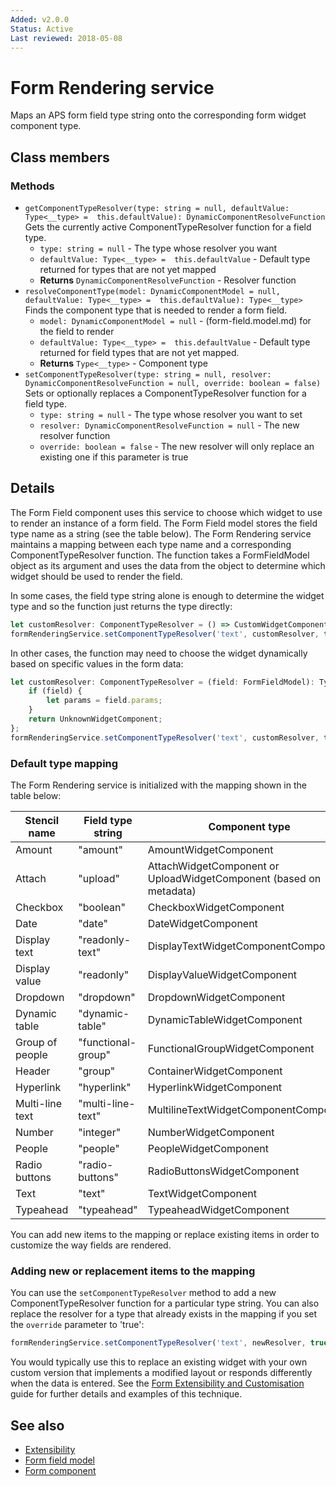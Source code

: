 ```yaml
---
Added: v2.0.0
Status: Active
Last reviewed: 2018-05-08
---
```


# Form Rendering service

Maps an APS form field type string onto the corresponding form widget component type.

## Class members

### Methods

-   `getComponentTypeResolver(type: string = null, defaultValue: Type<__type> =  this.defaultValue): DynamicComponentResolveFunction`<br/>
    Gets the currently active ComponentTypeResolver function for a field type.
    -   `type: string = null` -  The type whose resolver you want
    -   `defaultValue: Type<__type> =  this.defaultValue` -  Default type returned for types that are not yet mapped
    -   **Returns** `DynamicComponentResolveFunction` - Resolver function
-   `resolveComponentType(model: DynamicComponentModel = null, defaultValue: Type<__type> =  this.defaultValue): Type<__type>`<br/>
    Finds the component type that is needed to render a form field.
    -   `model: DynamicComponentModel = null` -  (form-field.model.md) for the field to render
    -   `defaultValue: Type<__type> =  this.defaultValue` -  Default type returned for field types that are not yet mapped.
    -   **Returns** `Type<__type>` - Component type
-   `setComponentTypeResolver(type: string = null, resolver: DynamicComponentResolveFunction = null, override: boolean = false)`<br/>
    Sets or optionally replaces a ComponentTypeResolver function for a field type.
    -   `type: string = null` -  The type whose resolver you want to set
    -   `resolver: DynamicComponentResolveFunction = null` -  The new resolver function
    -   `override: boolean = false` -  The new resolver will only replace an existing one if this parameter is true

## Details

The Form Field component uses this service to choose which widget to use to render an instance of a
form field. The Form Field model stores the field type name as a string (see the table below).
The Form Rendering service maintains a mapping between each type name and
a corresponding ComponentTypeResolver function. The function takes a FormFieldModel object as its argument and
uses the data from the object to determine which widget should be used to render the field.

In some cases, the field type string alone is enough to determine the widget type and so the function
just returns the type directly:

```ts
let customResolver: ComponentTypeResolver = () => CustomWidgetComponent;
formRenderingService.setComponentTypeResolver('text', customResolver, true);
```

In other cases, the function may need to choose the widget dynamically based on
specific values in the form data:

```ts
let customResolver: ComponentTypeResolver = (field: FormFieldModel): Type<{}> => {
    if (field) {
        let params = field.params;
    }
    return UnknownWidgetComponent;
};
formRenderingService.setComponentTypeResolver('text', customResolver, true);
```

### Default type mapping

The Form Rendering service is initialized with the mapping shown in the table below:

| Stencil name | Field type string | Component type |
| ------------ | ----------------- | -------------- |
| Amount | "amount" | AmountWidgetComponent |
| Attach | "upload" | AttachWidgetComponent or UploadWidgetComponent (based on metadata) |
| Checkbox | "boolean" | CheckboxWidgetComponent |
| Date | "date" | DateWidgetComponent |
| Display text | "readonly-text" | DisplayTextWidgetComponentComponent |
| Display value | "readonly" | DisplayValueWidgetComponent |
| Dropdown | "dropdown" | DropdownWidgetComponent |
| Dynamic table | "dynamic-table" | DynamicTableWidgetComponent |
| Group of people | "functional-group" | FunctionalGroupWidgetComponent |
| Header | "group" | ContainerWidgetComponent |
| Hyperlink | "hyperlink" | HyperlinkWidgetComponent |
| Multi-line text | "multi-line-text" | MultilineTextWidgetComponentComponent |
| Number | "integer" | NumberWidgetComponent |
| People | "people" | PeopleWidgetComponent |
| Radio buttons | "radio-buttons" | RadioButtonsWidgetComponent |
| Text | "text" | TextWidgetComponent |
| Typeahead | "typeahead" | TypeaheadWidgetComponent |

You can add new items to the mapping or replace existing items in order to customize the way
fields are rendered.

### Adding new or replacement items to the mapping

You can use the `setComponentTypeResolver` method to add a new ComponentTypeResolver function for a
particular type string. You can also replace the resolver for a type that already exists in the mapping
if you set the `override` parameter to 'true':

```ts
formRenderingService.setComponentTypeResolver('text', newResolver, true);
```

You would typically use this to replace an existing widget with your own custom version that
implements a modified layout or responds differently when the data is entered. See the
[Form Extensibility and Customisation](../user-guide/extensibility.md) guide for further details and examples
of this technique.

## See also

-   [Extensibility](../user-guide/extensibility.md)
-   [Form field model](form-field.model.md)
-   [Form component](form.component.md)
